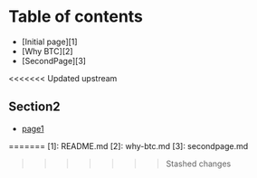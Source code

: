 # Table of contents

* [Initial page][1]
* [Why BTC][2]
* [SecondPage][3]

<<<<<<< Updated upstream
## Section2

* [page1](section2/page1.md)

=======
[1]:	README.md
[2]:	why-btc.md
[3]:	secondpage.md
>>>>>>> Stashed changes

